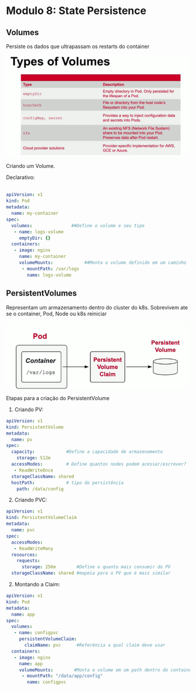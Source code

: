 # Modulo 8: State Persistence

## Volumes

Persiste os dados que ultrapassam os restarts do container

![Volume Types](https://github.com/romjunior/kubernetes/blob/master/certification/ckad/images/volume-types.png)

Criando um Volume.

Declarativo:
```yaml

apiVersion: v1
kind: Pod
metadata:
  name: my-container
spec:
  volumes:               ##Define o volume e seu tipo
   - name: logs-volume
     emptyDir: {}
  containers:
   - image: nginx
     name: my-container
     volumeMounts:            ##Monta o volume definido em um caminho
      - mountPath: /var/logs
        name: logs-volume
```

## PersistentVolumes

Representam um armazenamento dentro do cluster do k8s. Sobrevivem ate se o container, Pod, Node ou k8s reiniciar

![Persistent Volume](https://github.com/romjunior/kubernetes/blob/master/certification/ckad/images/pv.png)

Etapas para a criação do PersistentVolume

1. Criando PV:
```yaml
apiVersion: v1
kind: PersistentVolume
metadata:
  name: pv
spec:
  capacity:            #Define a capacidade de armazenamento
    storage: 512m
  accessModes:         # Define quantos nodes podem acessar/escrever?
   - ReadWriteOnce
  storageClassName: shared
  hostPath:            # tipo do persistência
    path: /data/config
```

2. Criando PVC:
```yaml
apiVersion: v1
kind: PersistentVolumeClaim
metadata:
  name: pvc
spec:
  accessModes:
   - ReadWriteMany
  resources:
    requests:
      storage: 256m        #Define o quanto mais consumir do PV
  storageClassName: shared #mapeia para o PV que é mais similar
```

2. Montando a Claim:
```yaml
apiVersion: v1
kind: Pod
metadata:
  name: app
spec:
  volumes:
   - name: configpvc
     persistentVolumeClaim:
       claimName: pvc      #Referência a qual claim deve usar
  containers:
   - image: nginx
     name: app
     volumeMounts:        #Monta o volume em um path dentro do container
      - mountPath: "/data/app/config"
        name: configpvc
```